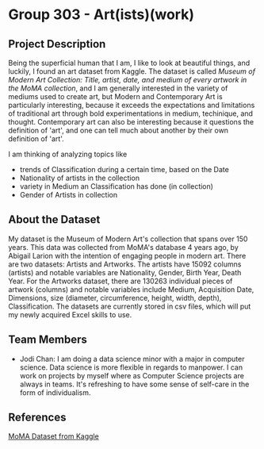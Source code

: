 # Group 303 - Art(ists)(work)

## Project Description
Being the superficial human that I am, I like to look at beautiful things, and luckily, I found an art dataset from Kaggle. The dataset is called _Museum of Modern Art Collection: Title, artist, date, and medium of every artwork in the MoMA collection_, and I am generally interested in the variety of mediums used to create art, but Modern and Contemporary Art is particularly interesting, because it exceeds the expectations and limitations of traditional art through bold experimentations in medium, techinique, and thought. Contemporary art can also be interesting because it questions the definition of 'art', and one can tell much about another by their own definition of 'art'.

I am thinking of analyzing topics like
- trends of Classification during a certain time, based on the Date
- Nationality of artists in the collection
- variety in Medium an Classification has done (in collection)
- Gender of Artists in collection

## About the Dataset

My dataset is the Museum of Modern Art's collection that spans over 150 years. This data was collected from MoMA's database 4 years ago, by Abigail Larion with the intention of engaging people in modern art. There are two datasets: Artists and Artworks. The artists have 15092 columns (artists) and notable variables are Nationality, Gender, Birth Year, Death Year. For the Artworks dataset, there are 130263 individual pieces of artwork (columns) and notable variables include Medium, Acquisition Date, Dimensions, size (diameter, circumference, height, width, depth), Classification. The datasets are currently stored in csv files, which will put my newly acquired Excel skills to use.

## Team Members
- Jodi Chan: I am doing a data science minor with a major in computer science. Data science is more flexible in regards to manpower. I can work on projects by myself where as Computer Science projects are always in teams. It's refreshing to have some sense of self-care in the form of individualism.

## References
[MoMA Dataset from Kaggle](https://www.kaggle.com/momanyc/museum-collection)
